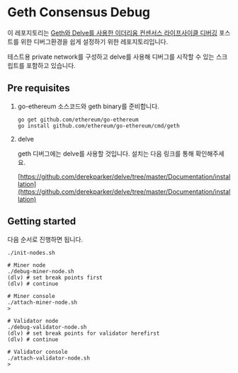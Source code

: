 # Geth Consensus Debug

이 레포지토리는 [Geth와 Delve를 사용한 이더리움 컨센서스 라이프사이클 디버깅](https://tech.etherstudy.net/ethereum/geth/delve/debug/consensus/lifecycle/2018/08/02/geth-consensus-lifecycle-debug) 포스트를 위한 디버그환경을 쉽게 설정하기 위한 레포지토리입니다.

테스트용 private network를 구성하고 delve를 사용해 디버그를 시작할 수 있는 스크립트를 포함하고 있습니다.

## Pre requisites

1. go-ethereum 소스코드와 geth binary를 준비합니다.

    ```shell
    go get github.com/ethereum/go-ethereum
    go install github.com/ethereum/go-ethereum/cmd/geth
    ```
2. delve

    geth 디버그에는 delve를 사용할 것입니다. 설치는 다음 링크를 통해 확인해주세요.

    [https://github.com/derekparker/delve/tree/master/Documentation/installation](https://github.com/derekparker/delve/tree/master/Documentation/installation)


## Getting started

다음 순서로 진행하면 됩니다.

```shell
./init-nodes.sh
```

```shell
# Miner node
./debug-miner-node.sh
(dlv) # set break points first
(dlv) # continue
```

```shell
# Miner console
./attach-miner-node.sh
> 
```

```shell
# Validator node
./debug-validator-node.sh
(dlv) # set break points for validator herefirst
(dlv) # continue
```

```shell
# Validator console
./attach-validator-node.sh
> 
```
